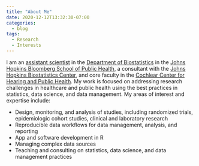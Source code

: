 ```yaml
---
title: "About Me"
date: 2020-12-12T13:32:30-07:00
categories:
  - blog
tags:
  - Research
  - Interests
---
```


I am an [assistant scientist](https://publichealth.jhu.edu/faculty/2679/joshua-betz) in the [Department of Biostatistics](https://publichealth.jhu.edu/departments/biostatistics) in the [Johns Hopkins Bloomberg School of Public Health](https://www.jhsph.edu), a consultant with the [Johns Hopkins Biostatistics Center](http://www.biostat.jhsph.edu/consult), and core faculty in the [Cochlear Center for Hearing and Public Health](https://jhucochlearcenter.org). My work is focused on addressing research challenges in healthcare and public health using the best practices in statistics, data science, and data management. My areas of interest and expertise include:

  - Design, monitoring, and analysis of studies, including randomized trials, epidemiologic cohort studies, clinical and laboratory research
  - Reproducible data workflows for data management, analysis, and reporting
  - App and software development in R
  - Managing complex data sources
  - Teaching and consulting on statistics, data science, and data management practices

